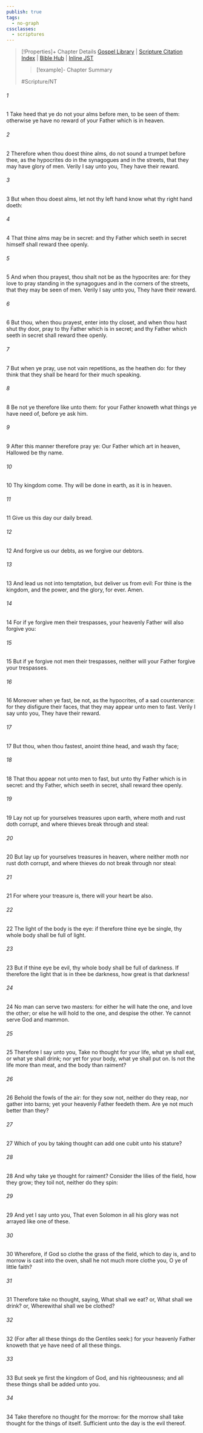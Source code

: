 ```yaml
---
publish: true
tags:
  - no-graph
cssclasses:
  - scriptures
---
```

>[!Properties]+ Chapter Details
>[Gospel Library](https://churchofjesuschrist.org/study/scriptures/nt/matt/6?lang=eng)    |    [Scripture Citation Index](https://scriptures.byu.edu/#08c06::c08c06)    |    [Bible Hub](https://biblehub.com/matthew/6.htm)    |    [Inline JST](https://scripturetoolbox.com/html/ic/Matthew/6.html)
>>[!example]- Chapter Summary
>> 
> 
>
>#Scripture/NT
###### 1
1 Take heed that ye do not your alms before men, to be seen of them: otherwise ye have no reward of your Father which is in heaven.
###### 2
2 Therefore when thou doest thine alms, do not sound a trumpet before thee, as the hypocrites do in the synagogues and in the streets, that they may have glory of men. Verily I say unto you, They have their reward.
###### 3
3 But when thou doest alms, let not thy left hand know what thy right hand doeth:
###### 4
4 That thine alms may be in secret: and thy Father which seeth in secret himself shall reward thee openly.
###### 5
5 And when thou prayest, thou shalt not be as the hypocrites are: for they love to pray standing in the synagogues and in the corners of the streets, that they may be seen of men. Verily I say unto you, They have their reward.
###### 6
6 But thou, when thou prayest, enter into thy closet, and when thou hast shut thy door, pray to thy Father which is in secret; and thy Father which seeth in secret shall reward thee openly.
###### 7
7 But when ye pray, use not vain repetitions, as the heathen do: for they think that they shall be heard for their much speaking.
###### 8
8 Be not ye therefore like unto them: for your Father knoweth what things ye have need of, before ye ask him.
###### 9
9 After this manner therefore pray ye: Our Father which art in heaven, Hallowed be thy name.
###### 10
10 Thy kingdom come. Thy will be done in earth, as it is in heaven.
###### 11
11 Give us this day our daily bread.
###### 12
12 And forgive us our debts, as we forgive our debtors.
###### 13
13 And lead us not into temptation, but deliver us from evil: For thine is the kingdom, and the power, and the glory, for ever. Amen.
###### 14
14 For if ye forgive men their trespasses, your heavenly Father will also forgive you:
###### 15
15 But if ye forgive not men their trespasses, neither will your Father forgive your trespasses.
###### 16
16 Moreover when ye fast, be not, as the hypocrites, of a sad countenance: for they disfigure their faces, that they may appear unto men to fast. Verily I say unto you, They have their reward.
###### 17
17 But thou, when thou fastest, anoint thine head, and wash thy face;
###### 18
18 That thou appear not unto men to fast, but unto thy Father which is in secret: and thy Father, which seeth in secret, shall reward thee openly.
###### 19
19 Lay not up for yourselves treasures upon earth, where moth and rust doth corrupt, and where thieves break through and steal:
###### 20
20 But lay up for yourselves treasures in heaven, where neither moth nor rust doth corrupt, and where thieves do not break through nor steal:
###### 21
21 For where your treasure is, there will your heart be also.
###### 22
22 The light of the body is the eye: if therefore thine eye be single, thy whole body shall be full of light.
###### 23
23 But if thine eye be evil, thy whole body shall be full of darkness. If therefore the light that is in thee be darkness, how great is that darkness!
###### 24
24 No man can serve two masters: for either he will hate the one, and love the other; or else he will hold to the one, and despise the other. Ye cannot serve God and mammon.
###### 25
25 Therefore I say unto you, Take no thought for your life, what ye shall eat, or what ye shall drink; nor yet for your body, what ye shall put on. Is not the life more than meat, and the body than raiment?
###### 26
26 Behold the fowls of the air: for they sow not, neither do they reap, nor gather into barns; yet your heavenly Father feedeth them. Are ye not much better than they?
###### 27
27 Which of you by taking thought can add one cubit unto his stature?
###### 28
28 And why take ye thought for raiment? Consider the lilies of the field, how they grow; they toil not, neither do they spin:
###### 29
29 And yet I say unto you, That even Solomon in all his glory was not arrayed like one of these.
###### 30
30 Wherefore, if God so clothe the grass of the field, which to day is, and to morrow is cast into the oven, shall he not much more clothe you, O ye of little faith?
###### 31
31 Therefore take no thought, saying, What shall we eat? or, What shall we drink? or, Wherewithal shall we be clothed?
###### 32
32 (For after all these things do the Gentiles seek:) for your heavenly Father knoweth that ye have need of all these things.
###### 33
33 But seek ye first the kingdom of God, and his righteousness; and all these things shall be added unto you.
###### 34
34 Take therefore no thought for the morrow: for the morrow shall take thought for the things of itself. Sufficient unto the day is the evil thereof.
